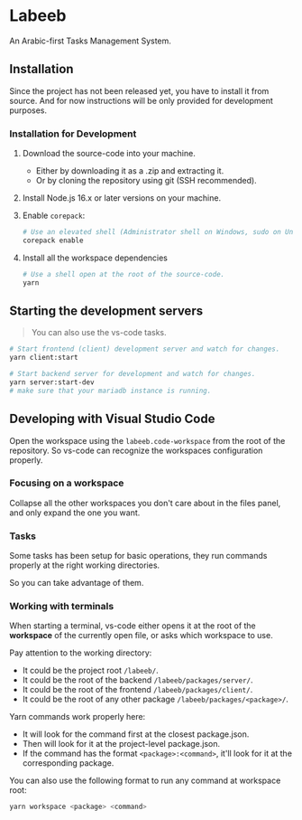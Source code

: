 
# Labeeb

An Arabic-first Tasks Management System.

## Installation

Since the project has not been released yet, you have to install it from source.
And for now instructions will be only provided for development purposes.

### Installation for Development

1. Download the source-code into your machine.
    - Either by downloading it as a .zip and extracting it.
    - Or by cloning the repository using git (SSH recommended).
2. Install Node.js 16.x or later versions on your machine.
3. Enable `corepack`:

    ```bash
    # Use an elevated shell (Administrator shell on Windows, sudo on Unix).
    corepack enable
    ```

4. Install all the workspace dependencies

    ```bash
    # Use a shell open at the root of the source-code.
    yarn
    ```

## Starting the development servers

> You can also use the vs-code tasks.

```bash
# Start frontend (client) development server and watch for changes.
yarn client:start

# Start backend server for development and watch for changes.
yarn server:start-dev
# make sure that your mariadb instance is running.
```

## Developing with Visual Studio Code

Open the workspace using the `labeeb.code-workspace` from the root of the repository.
So vs-code can recognize the workspaces configuration properly.

### Focusing on a workspace

Collapse all the other workspaces you don't care about in the files panel,
and only expand the one you want.

### Tasks

Some tasks has been setup for basic operations, they run commands properly at the right working directories.

So you can take advantage of them.

### Working with terminals

When starting a terminal, vs-code either opens it at the root of the **workspace** of the currently open file, or asks which workspace to use.

Pay attention to the working directory:

- It could be the project root `/labeeb/`.
- It could be the root of the backend `/labeeb/packages/server/`.
- It could be the root of the frontend `/labeeb/packages/client/`.
- It could be the root of any other package `/labeeb/packages/<package>/`.

Yarn commands work properly here:

- It will look for the command first at the closest package.json.
- Then will look for it at the project-level package.json.
- If the command has the format `<package>:<command>`, it'll look for it at the corresponding package.

You can also use the following format to run any command at workspace root:

```bash
yarn workspace <package> <command>
```
